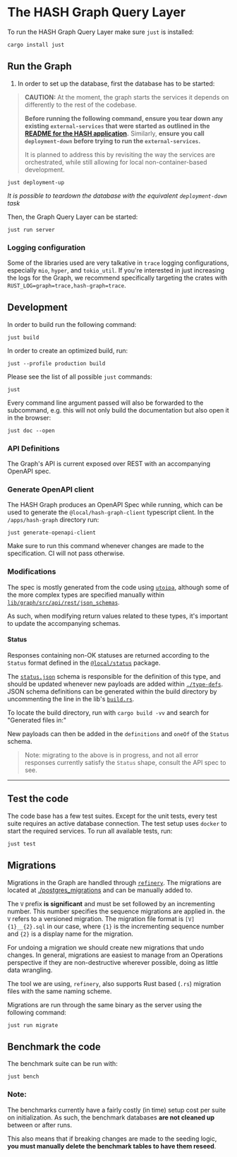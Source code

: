 # The HASH Graph Query Layer

To run the HASH Graph Query Layer make sure `just` is installed:

```shell
cargo install just
```

## Run the Graph

1.  In order to set up the database, first the database has to be started:

> **CAUTION:** At the moment, the graph starts the services it depends on differently to the rest of the codebase.
>
> **Before running the following command, ensure you tear down any existing `external-services` that were started as outlined in the [README for the HASH application](/apps/hash/README.md).** Similarly, **ensure you call `deployment-down` before trying to run the `external-services`.**
>
> It is planned to address this by revisiting the way the services are orchestrated, while still allowing for local non-container-based development.

```shell
just deployment-up
```

_It is possible to teardown the database with the equivalent `deployment-down` task_

Then, the Graph Query Layer can be started:

```shell
just run server
```

### Logging configuration

Some of the libraries used are very talkative in `trace` logging configurations, especially `mio`, `hyper`, and `tokio_util`.
If you're interested in just increasing the logs for the Graph, we recommend specifically targeting the crates with `RUST_LOG=graph=trace,hash-graph=trace`.

## Development

In order to build run the following command:

```shell
just build
```

In order to create an optimized build, run:

```shell
just --profile production build
```

Please see the list of all possible `just` commands:

```shell
just
```

Every command line argument passed will also be forwarded to the subcommand, e.g. this will not only build the documentation but also open it in the browser:

```shell
just doc --open
```

### API Definitions

The Graph's API is current exposed over REST with an accompanying OpenAPI spec.

### Generate OpenAPI client

The HASH Graph produces an OpenAPI Spec while running, which can be used to generate the `@local/hash-graph-client` typescript client. In the `/apps/hash-graph` directory run:

```shell
just generate-openapi-client
```

Make sure to run this command whenever changes are made to the specification. CI will not pass otherwise.

### Modifications

The spec is mostly generated from the code using [`utoipa`](https://github.com/juhaku/utoipa/), although some of the more complex types are specified manually within [`lib/graph/src/api/rest/json_schemas`](lib/graph/src/api/rest/json_schemas).

As such, when modifying return values related to these types, it's important to update the accompanying schemas.

#### Status

Responses containing non-OK statuses are returned according to the `Status` format defined in the [`@local/status`](/libs/@local/status/README.md) package.

The [`status.json`](lib/graph/src/api/rest/json_schemas/status.json) schema is responsible for the definition of this type, and should be updated whenever new payloads are added within [`./type-defs`](./type-defs).
JSON schema definitions can be generated within the build directory by uncommenting the line in the lib's [`build.rs`](./lib/graph/build.rs).

To locate the build directory, run with `cargo build -vv` and search for "Generated files in:"

New payloads can then be added in the `definitions` and `oneOf` of the `Status` schema.

> Note: migrating to the above is in progress, and not all error responses currently satisfy the `Status` shape, consult the API spec to see.

---

## Test the code

The code base has a few test suites. Except for the unit tests, every test suite requires an active database connection. The test setup uses `docker` to start the required services. To run all available tests, run:

```shell
just test
```

## Migrations

Migrations in the Graph are handled through [`refinery`](https://github.com/rust-db/refinery). The migrations are located at [./postgres_migrations](apps/hash-graph/postgres_migrations/) and can be manually added to.

The `V` prefix **is significant** and must be set followed by an incrementing number. This number specifies the sequence migrations are applied in. the `V` refers to a versioned migration. The migration file format is `[V]{1}__{2}.sql` in our case, where `{1}` is the incrementing sequence number and `{2}` is a display name for the migration.

For undoing a migration we should create new migrations that undo changes. In general, migrations are easiest to manage from an Operations perspective if they are non-destructive wherever possible, doing as little data wrangling.

The tool we are using, `refinery`, also supports Rust based (`.rs`) migration files with the same naming scheme.

Migrations are run through the same binary as the server using the following command:

```shell
just run migrate
```

## Benchmark the code

The benchmark suite can be run with:

```shell
just bench
```

### Note:

The benchmarks currently have a fairly costly (in time) setup cost per suite on initialization.
As such, the benchmark databases **are not cleaned up** between or after runs.

This also means that if breaking changes are made to the seeding logic, **you must manually delete the benchmark tables to have them reseed**.

